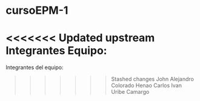 # cursoEPM-1
<<<<<<< Updated upstream
Integrantes Equipo:
=======
Integrantes del equipo:
>>>>>>> Stashed changes
John Alejandro Colorado Henao
Carlos Ivan Uribe Camargo